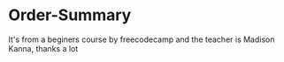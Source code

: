 # Order-Summary
It's from a beginers course by freecodecamp and the teacher is Madison Kanna, thanks a lot
